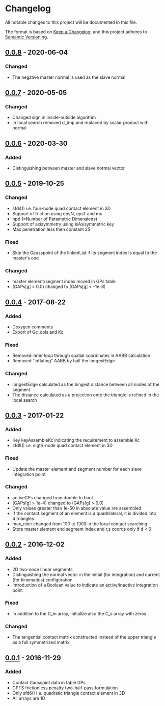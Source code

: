 # Changelog

All notable changes to this project will be documented in this file.

The format is based on [Keep a Changelog](https://keepachangelog.com/en/1.0.0/),
and this project adheres to [Semantic Versioning](https://semver.org/spec/v2.0.0.html).

## [0.0.8] - 2020-06-04

### Changed

- The negative master normal is used as the slave normal

## [0.0.7] - 2020-05-05

### Changed

- Changed sign in inside-outside algorithm
- In local search removed d_tmp and replaced by scalar product with normal

## [0.0.6] - 2020-03-30

### Added

- Distinguishing between master and slave normal vector

## [0.0.5] - 2019-10-25

### Changed

- sfd4() i.e. four-node quad contact element in 3D
- Support of friction using epsN, epsT and mu
- npd (=Number of Parametric Dimensions)
- Support of axisymmetry using isAxisymmetric key
- Max penetration less then constant 25

### Fixed

- Skip the Gausspoint of the linkedList if its segment index is equal to the master's one

### Changed

- master element/segment index moved in GPs table
- (GAPs[g] > 0.0) changed to (GAPs[g] < -1e-8)

## [0.0.4] - 2017-08-22

### Added

- Doxygen comments
- Export of Gc_cols and Kc

### Fixed

- Removed inner loop through spatial coordinates in AABB calculation
- Removed "inflating" AABB by half the longestEdge

### Changed

- longestEdge calculated as the longest distance between all nodes of the segment
- The distance calculated as a projection onto the triangle is refined in the local search

## [0.0.3] - 2017-01-22

### Added

- Key keyAssembleKc indicating the requirement to assemble Kc
- sfd8() i.e. eigth-node quad contact element in 3D

### Fixed

- Update the master element and segment number for each slave integration point

### Changed

- activeGPs changed from double to bool
- (GAPs[g] > 1e-4) changed to (GAPs[g] > 0.0)
- Only values greater than 1e-50 in absolute value are assembled
- If the contact segment of an element is a quadrilateral, it is divided into 4 triangles
- max_niter changed from 100 to 1000 in the local contact searching
- Store master element end segment index and r,s coords only if d < 0

## [0.0.2] - 2016-12-02

### Added

- 2D two-node linear segments
- Distinguishing the normal vector in the initial (for integration) and current (for kinematics) configuration
- Introduction of a Boolean value to indicate an active/inactive integration point

### Fixed

- In addition to the C_m array, initialize also the C_s array with zeros

### Changed

- The tangential contact matrix constructed instead of the upper triangle as a full symmetrized matrix

## [0.0.1] - 2016-11-29

### Added

- Contact Gausspint data in table GPs
- GPTS frictionless penalty two-half-pass formulation
- Only sfd6() i.e. quadratic triangle contact element in 3D
- All arrays are 1D

[unreleased]: https://github.com/kopacja/contactino/compare/v0.0.8...HEAD
[0.0.8]: https://github.com/kopacja/contactino/releases/tag/v0.0.8
[0.0.7]: https://github.com/kopacja/contactino/releases/tag/v0.0.7
[0.0.6]: https://github.com/kopacja/contactino/releases/tag/v0.0.6
[0.0.5]: https://github.com/kopacja/contactino/releases/tag/v0.0.5
[0.0.4]: https://github.com/kopacja/contactino/releases/tag/v0.0.4
[0.0.3]: https://github.com/kopacja/contactino/releases/tag/v0.0.3
[0.0.2]: https://github.com/kopacja/contactino/releases/tag/v0.0.2
[0.0.1]: https://github.com/kopacja/contactino/releases/tag/v0.0.1